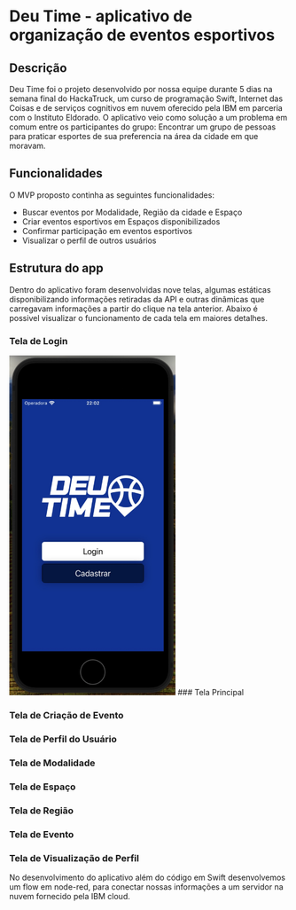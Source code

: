 # Deu Time - aplicativo de organização de eventos esportivos

## Descrição

Deu Time foi o projeto desenvolvido por nossa equipe durante 5 dias na semana final do HackaTruck, um curso de programação Swift, Internet das Coisas e de serviços cognitivos em nuvem oferecido pela IBM em parceria com o Instituto Eldorado.
O aplicativo veio como solução a um problema em comum entre os participantes do grupo: Encontrar um grupo de pessoas para praticar esportes de sua preferencia na área da cidade em que moravam.

## Funcionalidades
O MVP proposto continha as seguintes funcionalidades:
* Buscar eventos por Modalidade, Região da cidade e Espaço
* Criar eventos esportivos em Espaços disponibilizados
* Confirmar participação em eventos esportivos
* Visualizar o perfil de outros usuários

## Estrutura do app
Dentro do aplicativo foram desenvolvidas nove telas, algumas estáticas disponibilizando informações retiradas da API e outras dinâmicas que carregavam informações a partir do clique na tela anterior. Abaixo é possivel visualizar o funcionamento de cada tela em maiores detalhes.
### Tela de Login
<img src="https://github.com/prestesvinicius/deu-time/blob/main/telaLogin.jpeg" alt="Alt Text" width="300">
### Tela Principal

### Tela de Criação de Evento
### Tela de Perfil do Usuário
### Tela de Modalidade
### Tela de Espaço
### Tela de Região
### Tela de Evento
### Tela de Visualização de Perfil 







No desenvolvimento do aplicativo além do código em Swift desenvolvemos um flow em node-red, para conectar nossas informações a um servidor na nuvem fornecido pela IBM cloud.
